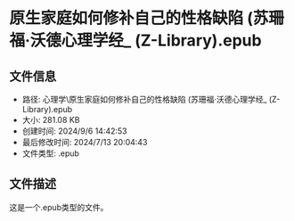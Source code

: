 ﻿# 原生家庭如何修补自己的性格缺陷 (苏珊福·沃德心理学经_ (Z-Library).epub

## 文件信息
- 路径: 心理学\原生家庭如何修补自己的性格缺陷 (苏珊福·沃德心理学经_ (Z-Library).epub
- 大小: 281.08 KB
- 创建时间: 2024/9/6 14:42:53
- 最后修改时间: 2024/7/13 20:04:43
- 文件类型: .epub

## 文件描述
这是一个.epub类型的文件。

